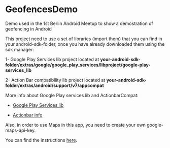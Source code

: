 GeofencesDemo
=============

Demo used in the 1st Berlin Android Meetup to show a demostration of geofencing in Android

This project need to use a set of libraries (import them) that you can find in your android-sdk-folder, once you have already downloaded them using the sdk manager:

1- Google Play Services lib project located at **your-android-sdk-folder/extras/google/google_play_services/libproject/google-play-services_lib**

2- Action Bar compatibility lib project located at **your-android-sdk-folder/extras/android/support/v7/appcompat**

More info about Google Play services lib and ActionbarCompat:

* [Google Play Services lib](http://developer.android.com/google/play-services/setup.html)

* [Actionbar info](http://developer.android.com/guide/topics/ui/actionbar.html)

Also, in order to use Maps in this app, you need to create your own google-maps-api-key.

You can find the instructions [here](https://developers.google.com/maps/documentation/android/start#installing_the_google_maps_android_v2_api).



